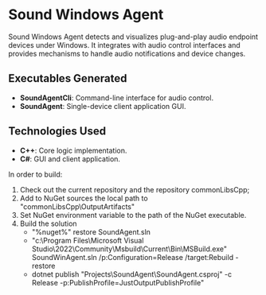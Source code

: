 # Sound Windows Agent

Sound Windows Agent detects and visualizes plug-and-play audio endpoint devices under Windows. It integrates with audio control interfaces and provides mechanisms to handle audio notifications and device changes.

## Executables Generated
- **SoundAgentCli**: Command-line interface for audio control.
- **SoundAgent**: Single-device client application GUI.

## Technologies Used
- **C++**: Core logic implementation.
- **C#**: GUI and client application.

In order to build:

1. Check out the current repository and the repository commonLibsCpp;
2. Add to NuGet sources the local path to "commonLibsCpp\OutputArtifacts"
3. Set NuGet environment variable to the path of the NuGet executable.
4. Build the solution
	- "%nuget%" restore SoundAgent.sln
	- "c:\Program Files\Microsoft Visual Studio\2022\Community\Msbuild\Current\Bin\MSBuild.exe" SoundWinAgent.sln /p:Configuration=Release /target:Rebuild -restore
	- dotnet publish \"Projects\\SoundAgent\\SoundAgent.csproj\" -c Release -p:PublishProfile=JustOutputPublishProfile"
